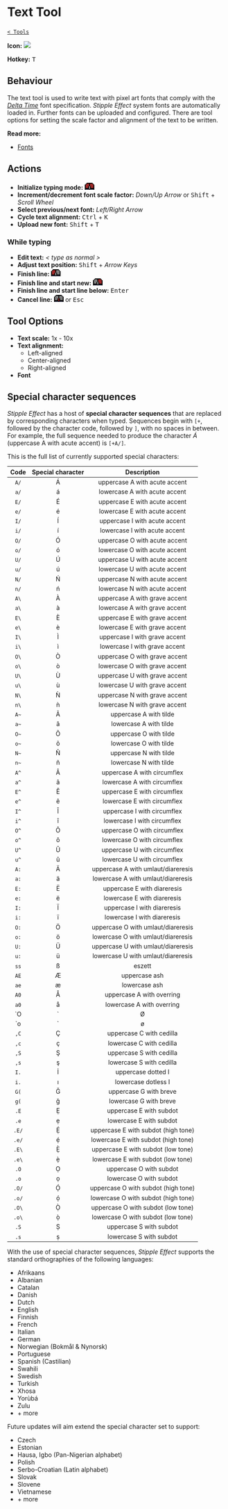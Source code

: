 # Text Tool

[`< Tools`](./tools.md)

**Icon:** ![](https://raw.githubusercontent.com/jbunke/stipple-effect/master/res/icons/text_tool.png)

**Hotkey:** <kbd>T</kbd>

## Behaviour

The text tool is used to write text with pixel art fonts that comply with the [*Delta Time*](https://github.com/jbunke/delta-time) font specification. *Stipple Effect* system fonts are automatically loaded in. Further fonts can be uploaded and configured. There are tool options for setting the scale factor and alignment of the text to be written.

**Read more:**
* [Fonts](./fonts.md)

## Actions

* **Initialize typing mode:** ![Click](./assets/ui/click.png "Click (left or right)")
* **Increment/decrement font scale factor:** *Down/Up Arrow* or <kbd>Shift</kbd> + *Scroll Wheel*
* **Select previous/next font:** *Left/Right Arrow*
* **Cycle text alignment:** <kbd>Ctrl</kbd> + <kbd>K</kbd>
* **Upload new font:** <kbd>Shift</kbd> + <kbd>T</kbd>

### While typing

* **Edit text:** *< type as normal >*
* **Adjust text position:** <kbd>Shift</kbd> + *Arrow Keys*
* **Finish line:** ![](./assets/ui/left-click.png "Left-Click")
* **Finish line and start new:** ![](./assets/ui/right-click.png "Right-Click")
* **Finish line and start line below:** <kbd>Enter</kbd>
* **Cancel line:** ![](./assets/ui/middle-click.png "Middle-Click") or <kbd>Esc</kbd>

## Tool Options

* **Text scale:** 1x - 10x
* **Text alignment:**
  * Left-aligned
  * Center-aligned
  * Right-aligned
* **Font**

## Special character sequences

*Stipple Effect* has a host of **special character sequences** that are replaced by corresponding characters when typed. Sequences begin with `[+`, followed by the character code, followed by `]`, with no spaces in between. For example, the full sequence needed to produce the character *Á* (uppercase A with acute accent) is `[+A/]`.

This is the full list of currently supported special characters:

| Code              | Special character | Description                       |
| :---------------: | :---------------: | :-------------------------------: |
| `A/` | Á | uppercase A with acute accent |
| `a/` | á | lowercase A with acute accent |
| `E/` | É | uppercase E with acute accent |
| `e/` | é | lowercase E with acute accent |
| `I/` | Í | uppercase I with acute accent |
| `i/` | í | lowercase I with acute accent |
| `O/` | Ó | uppercase O with acute accent |
| `o/` | ó | lowercase O with acute accent |
| `U/` | Ú | uppercase U with acute accent |
| `u/` | ú | lowercase U with acute accent |
| `N/` | Ń | uppercase N with acute accent |
| `n/` | ń | lowercase N with acute accent |
| `A\` | À | uppercase A with grave accent |
| `a\` | à | lowercase A with grave accent |
| `E\` | È | uppercase E with grave accent |
| `e\` | è | lowercase E with grave accent |
| `I\` | Ì | uppercase I with grave accent |
| `i\` | ì | lowercase I with grave accent |
| `O\` | Ò | uppercase O with grave accent |
| `o\` | ò | lowercase O with grave accent |
| `U\` | Ù | uppercase U with grave accent |
| `u\` | ù | lowercase U with grave accent |
| `N\` | Ǹ | uppercase N with grave accent |
| `n\` | ǹ | lowercase N with grave accent |
| `A~` | Ã | uppercase A with tilde |
| `a~` | ã | lowercase A with tilde |
| `O~` | Õ | uppercase O with tilde |
| `o~` | õ | lowercase O with tilde |
| `N~` | Ñ | uppercase N with tilde |
| `n~` | ñ | lowercase N with tilde |
| `A^` | Â | uppercase A with circumflex |
| `a^` | â | lowercase A with circumflex |
| `E^` | Ê | uppercase E with circumflex |
| `e^` | ê | lowercase E with circumflex |
| `I^` | Î | uppercase I with circumflex |
| `i^` | î | lowercase I with circumflex |
| `O^` | Ô | uppercase O with circumflex |
| `o^` | ô | lowercase O with circumflex |
| `U^` | Û | uppercase U with circumflex |
| `u^` | û | lowercase U with circumflex |
| `A:` | Ä | uppercase A with umlaut/diareresis |
| `a:` | ä | lowercase A with umlaut/diareresis |
| `E:` | Ë | uppercase E with diareresis |
| `e:` | ë | lowercase E with diareresis |
| `I:` | Ï | uppercase I with diareresis |
| `i:` | ï | lowercase I with diareresis |
| `O:` | Ö | uppercase O with umlaut/diareresis |
| `o:` | ö | lowercase O with umlaut/diareresis |
| `U:` | Ü | uppercase U with umlaut/diareresis |
| `u:` | ü | lowercase U with umlaut/diareresis |
| `ss` | ß | eszett |
| `AE` | Æ | uppercase ash |
| `ae` | æ | lowercase ash |
| `A0` | Å | uppercase A with overring |
| `a0` | å | lowercase A with overring |
| `O|` | Ø | uppercase O with stroke |
| `o|` | ø | lowercase O with stroke |
| `,C` | Ç | uppercase C with cedilla |
| `,c` | ç | lowercase C with cedilla |
| `,S` | Ş | uppercase S with cedilla |
| `,s` | ş | lowercase S with cedilla |
| `I.` | İ | uppercase dotted I |
| `i.` | ı | lowercase dotless I |
| `G(` | Ğ | uppercase G with breve |
| `g(` | ğ | lowercase G with breve |
| `.E` | Ẹ | uppercase E with subdot |
| `.e` | ẹ | lowercase E with subdot |
| `.E/` | Ẹ́ | uppercase E with subdot (high tone) |
| `.e/` | ẹ́ | lowercase E with subdot (high tone) |
| `.E\` | Ẹ̀ | uppercase E with subdot (low tone) |
| `.e\` | ẹ̀ | lowercase E with subdot (low tone) |
| `.O` | Ọ | uppercase O with subdot |
| `.o` | ọ | lowercase O with subdot |
| `.O/` | Ọ́ | uppercase O with subdot (high tone) |
| `.o/` | ọ́ | lowercase O with subdot (high tone) |
| `.O\` | Ọ̀ | uppercase O with subdot (low tone) |
| `.o\` | ọ̀ | lowercase O with subdot (low tone) |
| `.S` | Ṣ | uppercase S with subdot |
| `.s` | ṣ | lowercase S with subdot |

With the use of special character sequences, *Stipple Effect* supports the standard orthographies of the following languages:
* Afrikaans
* Albanian
* Catalan
* Danish
* Dutch
* English
* Finnish
* French
* Italian
* German
* Norwegian (Bokmål & Nynorsk)
* Portuguese
* Spanish (Castilian)
* Swahili
* Swedish
* Turkish
* Xhosa
* Yorùbá
* Zulu
* \+ more

Future updates will aim extend the special character set to support:
* Czech
* Estonian
* Hausa, Igbo (Pan-Nigerian alphabet)
* Polish
* Serbo-Croatian (Latin alphabet)
* Slovak
* Slovene
* Vietnamese
* \+ more
